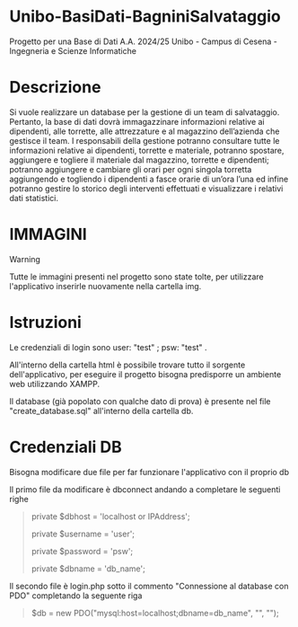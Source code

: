 # Unibo-BasiDati-BagniniSalvataggio
Progetto per una Base di Dati A.A. 2024/25 Unibo - Campus di Cesena - Ingegneria e Scienze Informatiche

# Descrizione 
Si vuole realizzare un database per la gestione di un team di salvataggio.
Pertanto, la base di dati dovrà immagazzinare informazioni relative ai dipendenti, alle
torrette, alle attrezzature e al magazzino dell’azienda che gestisce il team.
I responsabili della gestione potranno consultare tutte le informazioni relative ai dipendenti,
torrette e materiale, potranno spostare, aggiungere e togliere il materiale dal magazzino,
torrette e dipendenti; potranno aggiungere e cambiare gli orari per ogni singola torretta
aggiungendo e togliendo i dipendenti a fasce orarie di un’ora l’una ed infine potranno gestire
lo storico degli interventi effettuati e visualizzare i relativi dati statistici.

# IMMAGINI
>[!WARNING] 
> Tutte le immagini presenti nel progetto sono state tolte, per utilizzare l'applicativo inserirle nuovamente nella cartella img.

# Istruzioni
Le credenziali di login sono user: "test" ; psw: "test" .

All'interno della cartella html è possibile trovare tutto il sorgente dell'applicativo, per eseguire il progetto bisogna predisporre un ambiente web utilizzando XAMPP.

Il database (già popolato con qualche dato di prova) è presente nel file "create_database.sql" all'interno della cartella db.

# Credenziali DB
Bisogna modificare due file per far funzionare l'applicativo con il proprio db

Il primo file da modificare è dbconnect andando a completare le seguenti righe
>    private $dbhost = 'localhost or IPAddress';
>
>    private $username = 'user';
>
>    private $password = 'psw';
>
>    private $dbname = 'db_name';

Il secondo file è login.php sotto il commento "Connessione al database con PDO" completando la seguente riga
>    $db = new PDO("mysql:host=localhost;dbname=db_name", "", "");
